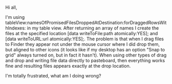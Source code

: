 

Hi all,

I'm using     tableView:namesOfPromisedFilesDroppedAtDestination:forDraggedRowsWithIndexes: in my table view. After returning an array of names I create the files at the specified location     [data writeToFile:path atomically:YES]; and     [data writeToURL:url atomically:YES];. The problem is that when I drag files to Finder they appear not under the mouse cursor where I did drop them, but aligned to other icons (it looks like if my desktop has an option "Snap to grid" always turned on, but in fact it hasn't).
When using other types of drag and drop and writing file data directly to pasteboard, then everything works fine and resulting files appears exactly at the drop location.

I'm totally frustrated, what am I doing wrong?